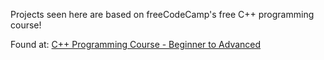 Projects seen here are based on freeCodeCamp's free C++ programming course!

Found at: [C++ Programming Course - Beginner to Advanced](https://youtu.be/8jLOx1hD3_o)
